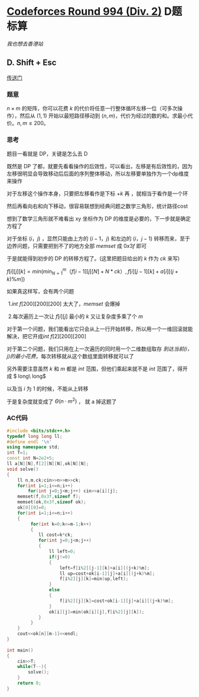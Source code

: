 # [Codeforces Round 994 (Div. 2)](https://codeforces.com/contest/2049) D题 标算

*我也想去香港站*

## D. Shift + Esc

[传送门](https://codeforces.com/contest/2049/problem/D)

### 题意

$n×m$ 的矩阵，你可以花费 $k$ 的代价将任意一行整体循环左移一位（可多次操作），然后从 $(1,1)$ 开始以最短路径移动到 $(n,m)$，代价为经过的数的和。求最小代价。$n,m\le200$。

### 思考

题目一看就是 DP，关键是怎么去 D

既然是 DP 了都，就要先看看操作的后效性，可以看出，左移是有后效性的，因为左移很明显会导致移动后后面的序列整体移动，所以左移要单独作为一个dp维度来操作

对于左移这个操作本身，只要把左移看作是下标 $+k$ 再 $%m$ ，就相当于看作是一个环

然后再看向右和向下移动，很容易联想到经典问题之数学三角形，统计路径cost

想到了数学三角形就不难看出 xy 坐标作为 DP 的维度是必要的，下一步就是确定方程了

对于坐标 $(i，j)$ ，显然只能由上方的 $(i-1，j)$ 和左边的 $(i，j-1)$ 转移而来，至于边界问题，只需要把到不了的地方全部 $memset$ 成 $0x3f$ 即可

于是就能得到初步的 DP 的转移方程了。(这里把题目给出的 $k$ 作为 $ck$ 来写)

$f[i][j][k]=min(min_{N=1}^{m}（f[i-1][j][N]+N*ck）,f[i][j-1][k]+a[i][(j+k)\%m])$

如果真这样写，会有两个问题

​	1.$int\ f[200][200][200]$ 太大了，$memset$ 会爆掉

​	2.每次遍历上一次让 $f[i][j]$ 最小的 $k$ 又让复杂度多乘了个 $m$

对于第一个问题，我们能看出它只会从上一行开始转移，所以用一个一维回滚就能解决，把它开成$int\ f[2][200][200]$ 

对于第二个问题，我们只用在上一次遍历的同时用一个二维数组取存 *到达当前$(i，j)$的最小花费*，每次转移就从这个数组里面转移就可以了

另外需要注意虽然 $k$ 和 $m$ 都是 $int$ 范围，但他们乘起来就不是 $int$ 范围了，得开成 $ long\ long$

以及当 $i$ 为 1 的时候，不能从上转移

于是复杂度就变成了 $\Theta(n\cdot m^2)$ ， 就 a 掉这题了

### AC代码

```c++
#include <bits/stdc++.h>
typedef long long ll;
#define endl '\n'
using namespace std;
int T=1;
const int N=2e2+5;
ll a[N][N],f[2][N][N],ok[N][N];
void solve()
{
	ll n,m,ck;cin>>n>>m>>ck;
	for(int i=1;i<=n;i++)
		for(int j=0;j<m;j++) cin>>a[i][j];
	memset(f,0x3f,sizeof f);
	memset(ok,0x3f,sizeof ok);
	ok[0][0]=0;
	for(int i=1;i<=n;i++)
	{
		 for(int k=0;k<=m-1;k++)
		 {
		 	ll cost=k*ck;
			for(int j=0;j<m;j++)
			{
				ll left=0;
				if(j!=0) 
				{
					left=f[i%2][j-1][k]+a[i][(j+k)%m];
					ll up=cost+ok[i-1][j]+a[i][(j+k)%m];
					f[i%2][j][k]=min(up,left);
				}
				else 
				{
					f[i%2][j][k]=cost+ok[i-1][j]+a[i][(j+k)%m];
				}
				ok[i][j]=min(ok[i][j],f[i%2][j][k]);
			}
		 }
	}
	cout<<ok[n][m-1]<<endl;
}
 
int main()
{
	cin>>T;
	while(T--){
		solve();
	}
	return 0;
}
```


